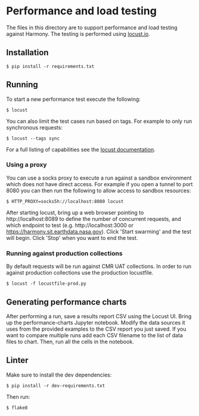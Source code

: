 # Performance and load testing

The files in this directory are to support performance and load testing against Harmony. The
testing is performed using [locust.io](https://locust.io/).

## Installation
```
$ pip install -r requirements.txt
```

## Running
To start a new performance test execute the following:
```
$ locust
```

You can also limit the test cases run based on tags. For example to only run synchronous requests:
```
$ locust --tags sync
```

For a full listing of capabilities see the [locust documentation](https://docs.locust.io/en/stable/index.html).

### Using a proxy
You can use a socks proxy to execute a run against a sandbox environment which does not have direct access. For
example if you open a tunnel to port 8080 you can then run the following to allow access to sandbox resources:
```
$ HTTP_PROXY=socks5h://localhost:8080 locust
```

After starting locust, bring up a web browser pointing to http://localhost:8089 to define the number
of concurrent requests, and which endpoint to test (e.g. http://localhost:3000 or
https://harmony.sit.earthdata.nasa.gov). Click 'Start swarming' and the test will begin. Click 'Stop' when
you want to end the test.

### Running against production collections
By default requests will be run against CMR UAT collections. In order to run against production collections
use the production locustfile.
```
$ locust -f locustfile-prod.py
```

## Generating performance charts
After performing a run, save a results report CSV using the Locust UI. Bring up the performance-charts Jupyter
notebook. Modify the data sources it uses from the provided examples to the CSV report you just saved. If you
want to compare multiple runs add each CSV filename to the list of data files to chart. Then, run all the cells
in the notebook.

## Linter
Make sure to install the dev dependencies:
```
$ pip install -r dev-requirements.txt
```

Then run:
```
$ flake8
```
